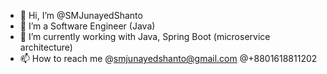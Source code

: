- 👋 Hi, I’m @SMJunayedShanto
- 👀 I’m a Software Engineer (Java)
- 🌱 I’m currently working with Java, Spring Boot (microservice architecture)
- 📫 How to reach me @smjunayedshanto@gmail.com @+8801618811202

<!---
SMJunayedShanto/SMJunayedShanto is a ✨ special ✨ repository because its `README.md` (this file) appears on your GitHub profile.
You can click the Preview link to take a look at your changes.
--->
